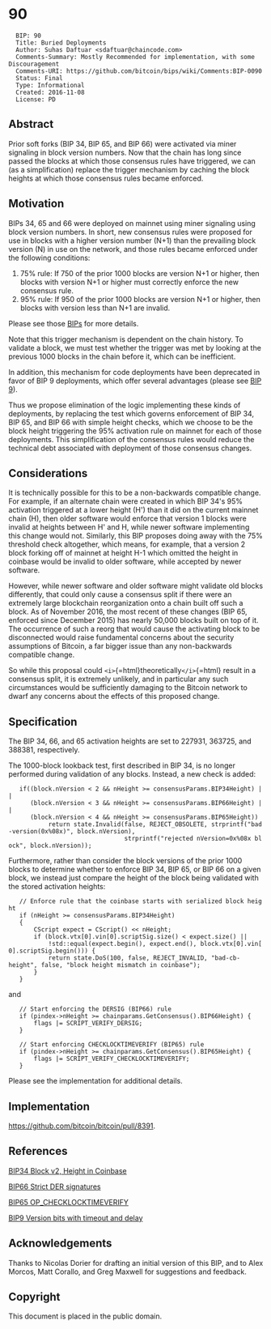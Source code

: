 # 90

      BIP: 90
      Title: Buried Deployments
      Author: Suhas Daftuar <sdaftuar@chaincode.com>
      Comments-Summary: Mostly Recommended for implementation, with some Discouragement
      Comments-URI: https://github.com/bitcoin/bips/wiki/Comments:BIP-0090
      Status: Final
      Type: Informational
      Created: 2016-11-08
      License: PD

## Abstract

Prior soft forks (BIP 34, BIP 65, and BIP 66) were activated via miner
signaling in block version numbers. Now that the chain has long since
passed the blocks at which those consensus rules have triggered, we can
(as a simplification) replace the trigger mechanism by caching the block
heights at which those consensus rules became enforced.

## Motivation

BIPs 34, 65 and 66 were deployed on mainnet using miner signaling using
block version numbers. In short, new consensus rules were proposed for
use in blocks with a higher version number (N+1) than the prevailing
block version (N) in use on the network, and those rules became enforced
under the following conditions:

1.  75% rule: If 750 of the prior 1000 blocks are version N+1 or higher,
    then blocks with version N+1 or higher must correctly enforce the
    new consensus rule.
2.  95% rule: If 950 of the prior 1000 blocks are version N+1 or higher,
    then blocks with version less than N+1 are invalid.

Please see those [BIPs](#References "wikilink") for more details.

Note that this trigger mechanism is dependent on the chain history. To
validate a block, we must test whether the trigger was met by looking at
the previous 1000 blocks in the chain before it, which can be
inefficient.

In addition, this mechanism for code deployments have been deprecated in
favor of BIP 9 deployments, which offer several advantages (please see
[BIP
9](https://github.com/bitcoin/bips/blob/master/bip-0009.mediawiki)).

Thus we propose elimination of the logic implementing these kinds of
deployments, by replacing the test which governs enforcement of BIP 34,
BIP 65, and BIP 66 with simple height checks, which we choose to be the
block height triggering the 95% activation rule on mainnet for each of
those deployments. This simplification of the consensus rules would
reduce the technical debt associated with deployment of those consensus
changes.

## Considerations

It is technically possible for this to be a non-backwards compatible
change. For example, if an alternate chain were created in which BIP
34\'s 95% activation triggered at a lower height (H\') than it did on
the current mainnet chain (H), then older software would enforce that
version 1 blocks were invalid at heights between H\' and H, while newer
software implementing this change would not. Similarly, this BIP
proposes doing away with the 75% threshold check altogether, which
means, for example, that a version 2 block forking off of mainnet at
height H-1 which omitted the height in coinbase would be invalid to
older software, while accepted by newer software.

However, while newer software and older software might validate old
blocks differently, that could only cause a consensus split if there
were an extremely large blockchain reorganization onto a chain built off
such a block. As of November 2016, the most recent of these changes (BIP
65, enforced since December 2015) has nearly 50,000 blocks built on top
of it. The occurrence of such a reorg that would cause the activating
block to be disconnected would raise fundamental concerns about the
security assumptions of Bitcoin, a far bigger issue than any
non-backwards compatible change.

So while this proposal could `<i>`{=html}theoretically`</i>`{=html}
result in a consensus split, it is extremely unlikely, and in particular
any such circumstances would be sufficiently damaging to the Bitcoin
network to dwarf any concerns about the effects of this proposed change.

## Specification

The BIP 34, 66, and 65 activation heights are set to 227931, 363725, and
388381, respectively.

The 1000-block lookback test, first described in BIP 34, is no longer
performed during validation of any blocks. Instead, a new check is
added:

`   if((block.nVersion < 2 && nHeight >= consensusParams.BIP34Height) ||`\
`      (block.nVersion < 3 && nHeight >= consensusParams.BIP66Height) ||`\
`      (block.nVersion < 4 && nHeight >= consensusParams.BIP65Height))`\
`           return state.Invalid(false, REJECT_OBSOLETE, strprintf("bad-version(0x%08x)", block.nVersion),`\
`                                strprintf("rejected nVersion=0x%08x block", block.nVersion));`

Furthermore, rather than consider the block versions of the prior 1000
blocks to determine whether to enforce BIP 34, BIP 65, or BIP 66 on a
given block, we instead just compare the height of the block being
validated with the stored activation heights:

`   // Enforce rule that the coinbase starts with serialized block height`\
`   if (nHeight >= consensusParams.BIP34Height)`\
`   {`\
`       CScript expect = CScript() << nHeight;`\
`       if (block.vtx[0].vin[0].scriptSig.size() < expect.size() ||`\
`           !std::equal(expect.begin(), expect.end(), block.vtx[0].vin[0].scriptSig.begin())) {`\
`           return state.DoS(100, false, REJECT_INVALID, "bad-cb-height", false, "block height mismatch in coinbase");`\
`       }`\
`   }`

and

`   // Start enforcing the DERSIG (BIP66) rule`\
`   if (pindex->nHeight >= chainparams.GetConsensus().BIP66Height) {`\
`       flags |= SCRIPT_VERIFY_DERSIG;`\
`   }`

`   // Start enforcing CHECKLOCKTIMEVERIFY (BIP65) rule`\
`   if (pindex->nHeight >= chainparams.GetConsensus().BIP65Height) {`\
`       flags |= SCRIPT_VERIFY_CHECKLOCKTIMEVERIFY;`\
`   }`

Please see the implementation for additional details.

## Implementation

<https://github.com/bitcoin/bitcoin/pull/8391>.

## References

[BIP34 Block v2, Height in
Coinbase](https://github.com/bitcoin/bips/blob/master/bip-0034.mediawiki)

[BIP66 Strict DER
signatures](https://github.com/bitcoin/bips/blob/master/bip-0066.mediawiki)

[BIP65
OP_CHECKLOCKTIMEVERIFY](https://github.com/bitcoin/bips/blob/master/bip-0065.mediawiki)

[BIP9 Version bits with timeout and
delay](https://github.com/bitcoin/bips/blob/master/bip-0009.mediawiki)

## Acknowledgements

Thanks to Nicolas Dorier for drafting an initial version of this BIP,
and to Alex Morcos, Matt Corallo, and Greg Maxwell for suggestions and
feedback.

## Copyright

This document is placed in the public domain.
